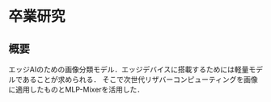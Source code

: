 # 卒業研究
## 概要
エッジAIのための画像分類モデル．エッジデバイスに搭載するためには軽量モデルであることが求められる．
そこで次世代リザバーコンピューティングを画像に適用したものとMLP-Mixerを活用した．
